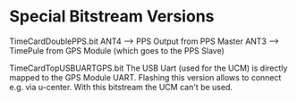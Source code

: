 # Special Bitstream Versions

TimeCardDoublePPS.bit
ANT4 --> PPS Output from PPS Master
ANT3 --> TimePule from GPS Module (which goes to the PPS Slave)

TimeCardTopUSBUARTGPS.bit
The USB Uart (used for the UCM) is directly mapped to the GPS Module UART.
Flashing this version allows to connect e.g. via u-center. With this bitstream the UCM can't be used.